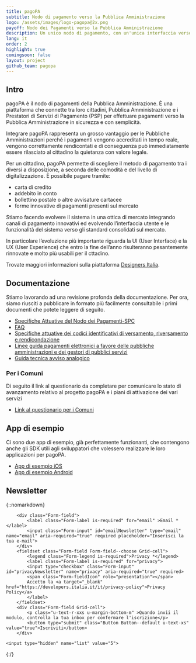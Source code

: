 ```yaml
---
title: pagoPA
subtitle: Nodo di pagamento verso la Pubblica Amministrazione
logo: /assets/images/logo-pagopa@2x.png
payoff: Nodo dei Pagamenti verso la Pubblica Amministrazione
description: Un unico nodo di pagamento, con un'unica interfaccia verso il cittadino, per pagare dai tributi alla gita scolastica dei figli con carte di credito, bonifici o anche via app.
lang: it
order: 2
highlight: true
comingsoon: false
layout: project
github_team: pagopa
---
```


## Intro
pagoPA è il nodo di pagamenti della Pubblica Amministrazione. È una piattaforma che connette tra loro cittadini, Pubblica Amministrazione e i Prestatori di Servizi di Pagamento (PSP) per effettuare pagamenti verso la Pubblica Amministrazione in sicurezza e con semplicità.

Integrare pagoPA rappresenta un grosso vantaggio per le Pubbliche Amministrazioni perché i pagamenti vengono accreditati in tempo reale, vengono correttamente rendicontati e di conseguenza può immediatamente essere rilasciato al cittadino la quietanza con valore legale.

Per un cittadino, pagoPA permette di scegliere il metodo di pagamento tra i diversi a disposizione, a seconda delle comodità e del livello di digitalizzazione. È possibile pagare tramite:

- carta di credito
- addebito in conto
- bollettino postale o altre avvisature cartacee
- forme innovative di pagamenti presenti sul mercato

Stiamo facendo evolvere il sistema in una ottica di mercato integrando canali di pagamento innovativi ed evolvendo l’interfaccia utente e le funzionalità del sistema verso gli standard consolidati sul mercato.

In particolare l’evoluzione più importante riguarda la UI (User Interface) e la UX (User Experience) che entro la fine dell’anno risulteranno pesantemente rinnovate e molto più usabili per il cttadino.

Trovate maggiori informazioni sulla piattaforma [Designers Italia](https://designers.italia.it/progetti/pagopa/).

## Documentazione

Stiamo lavorando ad una revisione profonda della documentazione. Per ora, siamo riusciti a pubblicare in formato più facilmente consultabile i primi documenti che potete leggere di seguito.

- [Specifiche Attuative del Nodo dei Pagamenti-SPC](https://docs.italia.it/italia/pagopa/pagopa-specifichepagamenti-docs/)
- [FAQ](https://docs.italia.it/italia/pagopa/pagopa-docs-faq/)
- [Specifiche attuative dei codici identificativi di versamento, riversamento e rendicondazione](https://pagopa-codici.readthedocs.io/it/latest/)
- [Linee guida pagamenti elettronici a favore delle pubbliche amministrazioni e dei gestori di pubblici servizi](http://lg-pagopa.readthedocs.io/it/latest/)
- [Guida tecnica avviso analogico](http://pagopa-avvisoanalogico.readthedocs.io/it/latest/)

### Per i Comuni

Di seguito il link al questionario da completare per comunicare lo stato di avanzamento relativo al progetto pagoPA e i piani di attivazione dei vari servizi

- [Link al questionario per i Comuni](https://goo.gl/forms/fv0cde8rAFoDNG433)

## App di esempio

Ci sono due app di esempio, già perfettamente funzionanti, che contengono anche gli SDK utili agli sviluppatori che volessero realizzare le loro applicazioni per pagoPA.

- [App di esempio iOS](https://github.com/italia/pagopa-ios-example)
- [App di esempio Android](https://github.com/italia/pagopa-android-example)

## Newsletter

{::nomarkdown}

<form class="Form Form--spaced u-padding-all-l u-background-grey-10 u-text-r-xs u-layout-prose u-margin-bottom-xl"
      action="http://a0x0b4.emailsp.com/frontend/subscribe.aspx">

        <div class="Form-field">
            <label class="Form-label is-required" for="email" >Email *</label>
            <input class="Form-input" id="emailNewsletter" type="email" name="email" aria-required="true" required placeholder="Inserisci la tua e-mail">
        </div>
        <fieldset class="Form-field Form-field--choose Grid-cell">
        	<legend class="Form-legend is-required">Privacy *</legend>
        	<label class="Form-label is-required" for="privacy">
        	<input type="checkbox" class="Form-input" id="privacyNewsletter" name="privacy" aria-required="true" required>
        	<span class="Form-fieldIcon" role="presentation"></span>
        	Accetto la <a target="_blank" href="https://developers.italia.it/it/privacy-policy">Privacy Policy</a>
        	</label>
        </fieldset>
    	<div class="Form-field Grid-cell">
    		<p class="u-text-r-xxs u-margin-bottom-m" >Quando invii il modulo, controlla la tua inbox per confermare l'iscrizione</p>
        	<button type="submit" class="Button Button--default u-text-xs" value="true">Iscriviti</button>
    	</div>

    <input type="hidden" name="list" value="5">

</form>

{:/}
